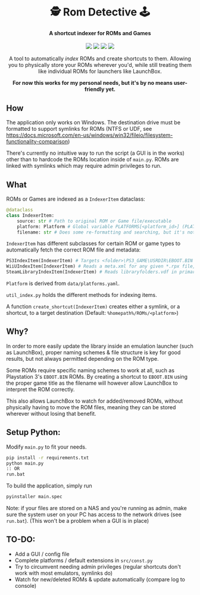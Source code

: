 <div align="center">
<h1>🕵️ Rom Detective 🕹️</h1>
<h4>A shortcut indexer for ROMs and Games</h4>

<a href="https://github.com/sondregronas/Rom-Detective/"><img src="https://img.shields.io/github/workflow/status/sondregronas/Rom-Detective/CI"></a>
<a href="https://github.com/sondregronas/Rom-Detective/commit/"><img src="https://img.shields.io/github/last-commit/sondregronas/Rom-Detective"></a>
<img src="https://img.shields.io/github/license/sondregronas/Rom-Detective">
<a href="https://www.buymeacoffee.com/u92RMis"><img src="https://badgen.net/badge/icon/buymeacoffee?icon=buymeacoffee&label"></a>

A tool to automatically *index* ROMs and create shortcuts to them. Allowing you to physically store your ROMs wherever you'd, while still treating them like individual ROMs for launchers like LaunchBox.

**For now this works for my personal needs, but it's by no means user-friendly yet.**
</div>

## How
The application only works on Windows. The destination drive must be formatted to support symlinks for ROMs (NTFS or UDF, see https://docs.microsoft.com/en-us/windows/win32/fileio/filesystem-functionality-comparison)

There's currently no intuitive way to run the script (a GUI is in the works) other than to hardcode the ROMs location inside of `main.py`.
ROMs are linked with symlinks which may require admin privileges to run.

## What
ROMs or Games are indexed as a `IndexerItem` dataclass:
```python
@dataclass
class IndexerItem:
    source: str # Path to original ROM or Game file/executable
    platform: Platform # Global variable PLATFORMS[<platform_id>] (PLATFORMS['n64'])
    filename: str # Does some re-formatting and searching, but it's not an indexer for all ROM types.
```

`IndexerItem` has different subclasses for certain ROM or game types to automatically fetch the correct ROM file and metadata:
```python
PS3IndexItem(IndexerItem) # Targets <folder>\PS3_GAME\USRDIR\EBOOT.BIN and gets title from a database
WiiUIndexItem(IndexerItem) # Reads a meta.xml for any given *.rpx file, also blacklists DLC or Update directories
SteamLibraryIndexItem(IndexerItem) # Reads libraryfolders.vdf in primary steam installation folder and gets installed games (blacklists software)
```

`Platform` is derived from `data/platforms.yaml`.

`util_index.py` holds the different methods for indexing items.

A function `create_shortcut(IndexerItem)` creates either a symlink, or a shortcut, to a target destination (Default: `%homepath%/ROMs/<platform>`)

## Why?
In order to more easily update the library inside an emulation launcher (such as LaunchBox),
proper naming schemes & file structure is key for good results, but not always permitted depending on the ROM type.

Some ROMs require specific naming schemes to work at all, such as Playstation 3's `EBOOT.BIN` ROMs.
By creating a shortcut to `EBOOT.BIN` using the proper game title as the filename will however allow LaunchBox to interpret the ROM correctly.

This also allows LaunchBox to watch for added/removed ROMs, without physically having to move the ROM files, meaning they can be stored wherever without losing that benefit.

## Setup Python:
Modify `main.py` to fit your needs.
```bash
pip install -r requirements.txt
python main.py
:: OR
run.bat
```
To build the application, simply run
```bash
pyinstaller main.spec
```

Note: if your files are stored on a NAS and you're running as admin, make sure the system user on your PC has access to the network drives (see `run.bat`). (This won't be a problem when a GUI is in place)

## TO-DO:
- Add a GUI / config file
- Complete platforms / default extensions in `src/const.py`
- Try to circumvent needing admin privileges (regular shortcuts don't work with most emulators, symlinks do)
- Watch for new/deleted ROMs & update automatically (compare log to console)
